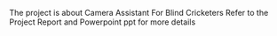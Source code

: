 The project is about Camera Assistant For Blind Cricketers
Refer to the Project Report and Powerpoint ppt for more details
